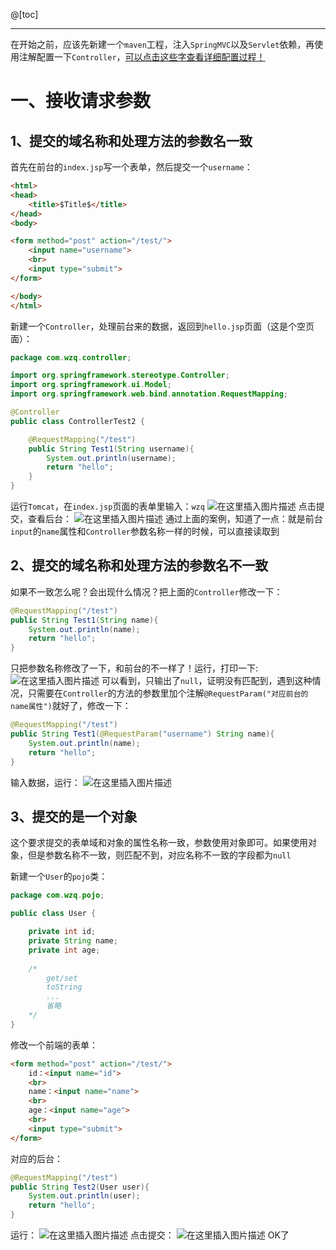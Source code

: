 ﻿@[toc]

-----

在开始之前，应该先新建一个`maven`工程，注入`SpringMVC`以及`Servlet`依赖，再使用注解配置一下`Controller`，[可以点击这些字查看详细配置过程！](https://blog.csdn.net/lesileqin/article/details/113709550)

# 一、接收请求参数
## 1、提交的域名称和处理方法的参数名一致
首先在前台的`index.jsp`写一个表单，然后提交一个`username`：

```html
<html>
<head>
    <title>$Title$</title>
</head>
<body>

<form method="post" action="/test/">
    <input name="username">
    <br>
    <input type="submit">
</form>

</body>
</html>
```
新建一个`Controller`，处理前台来的数据，返回到`hello.jsp`页面（这是个空页面）：
```java
package com.wzq.controller;

import org.springframework.stereotype.Controller;
import org.springframework.ui.Model;
import org.springframework.web.bind.annotation.RequestMapping;

@Controller
public class ControllerTest2 {

    @RequestMapping("/test")
    public String Test1(String username){
        System.out.println(username);
        return "hello";
    }
}
```
运行`Tomcat`，在`index.jsp`页面的表单里输入：`wzq`
![在这里插入图片描述](https://img-blog.csdnimg.cn/20210207083825467.png)
点击提交，查看后台：
![在这里插入图片描述](https://img-blog.csdnimg.cn/20210207083838611.png)
通过上面的案例，知道了一点：就是前台`input`的`name`属性和`Controller`参数名称一样的时候，可以直接读取到
## 2、提交的域名称和处理方法的参数名不一致
如果不一致怎么呢？会出现什么情况？把上面的`Controller`修改一下：
```java
@RequestMapping("/test")
public String Test1(String name){
    System.out.println(name);
    return "hello";
}
```
只把参数名称修改了一下，和前台的不一样了！运行，打印一下:
![在这里插入图片描述](https://img-blog.csdnimg.cn/20210207084208798.png)
可以看到，只输出了`null`，证明没有匹配到，遇到这种情况，只需要在`Controller`的方法的参数里加个注解`@RequestParam("对应前台的name属性")`就好了，修改一下：
```java
@RequestMapping("/test")
public String Test1(@RequestParam("username") String name){
    System.out.println(name);
    return "hello";
}
```
输入数据，运行：
![在这里插入图片描述](https://img-blog.csdnimg.cn/20210207083838611.png)
## 3、提交的是一个对象
这个要求提交的表单域和对象的属性名称一致，参数使用对象即可。如果使用对象，但是参数名称不一致，则匹配不到，对应名称不一致的字段都为`null`

新建一个`User`的`pojo`类：
```java
package com.wzq.pojo;

public class User {

    private int id;
    private String name;
    private int age;
	
	/*
		get/set
		toString
		...
		省略
	*/
}

```
修改一个前端的表单：
```html
<form method="post" action="/test/">
    id：<input name="id">
    <br>
    name：<input name="name">
    <br>
    age：<input name="age">
    <br>
    <input type="submit">
</form>
```
对应的后台：
```java
@RequestMapping("/test")
public String Test2(User user){
    System.out.println(user);
    return "hello";
}
```
运行：
![在这里插入图片描述](https://img-blog.csdnimg.cn/20210207085528539.png)
点击提交：
![在这里插入图片描述](https://img-blog.csdnimg.cn/20210207085545968.png)
OK了
